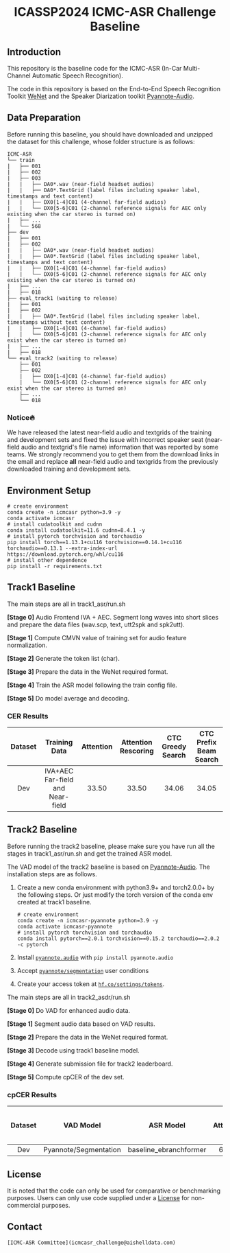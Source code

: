 <h1 align="center">ICASSP2024 ICMC-ASR Challenge Baseline</h1>

## Introduction

This repository is the baseline code for the ICMC-ASR (In-Car Multi-Channel Automatic Speech Recognition).

The code in this repository is based on the End-to-End Speech Recognition Toolkit [WeNet](https://github.com/wenet-e2e/wenet) and the Speaker Diarization toolkit [Pyannote-Audio](https://github.com/pyannote/pyannote-audio).

## Data Preparation

Before running this baseline, you should have downloaded and unzipped the dataset for this challenge, whose folder structure is as follows:

```Shell
ICMC-ASR
└── train
|   ├── 001
|   ├── 002
|   ├── 003
|   |   ├── DA0*.wav (near-field headset audios)
|   |   ├── DA0*.TextGrid (label files including speaker label, timestamps and text content)
|   |   ├── DX0[1-4]C01 (4-channel far-field audios)
|   |   └── DX0[5-6]C01 (2-channel reference signals for AEC only existing when the car stereo is turned on)
|   ├── ...
|   └── 568
├── dev
|   ├── 001
|   ├── 002
|   |   ├── DA0*.wav (near-field headset audios)
|   |   ├── DA0*.TextGrid (label files including speaker label, timestamps and text content)
|   |   ├── DX0[1-4]C01 (4-channel far-field audios)
|   |   └── DX0[5-6]C01 (2-channel reference signals for AEC only existing when the car stereo is turned on)
|   ├── ...
|   ├── 018
├── eval_track1 (waiting to release)
|   ├── 001
|   ├── 002
|   |   ├── DA0*.TextGrid (label files including speaker label, timestamps without text content)
|   |   ├── DX0[1-4]C01 (4-channel far-field audios)
|   |   └── DX0[5-6]C01 (2-channel reference signals for AEC only exist when the car stereo is turned on)
|   ├── ...
|   ├── 018
└── eval_track2 (waiting to release)
    ├── 001
    ├── 002
    |   ├── DX0[1-4]C01 (4-channel far-field audios)
    |   └── DX0[5-6]C01 (2-channel reference signals for AEC only exist when the car stereo is turned on)
    ├── ...
    └── 018
```

### Notice:fire: 

We have released the latest near-field audio and textgrids of the training and development sets and fixed the issue with incorrect speaker seat (near-field audio and textgrid's file name) information that was reported by some teams. We strongly recommend you to get them from the download links in the email and replace **all** near-field audio and textgrids from the previously downloaded training and development sets.

## Environment Setup

```Shell
# create environment
conda create -n icmcasr python=3.9 -y
conda activate icmcasr
# install cudatoolkit and cudnn
conda install cudatoolkit=11.6 cudnn=8.4.1 -y
# install pytorch torchvision and torchaudio
pip install torch==1.13.1+cu116 torchvision==0.14.1+cu116 torchaudio==0.13.1 --extra-index-url https://download.pytorch.org/whl/cu116
# install other dependence
pip install -r requirements.txt
```

## Track1 Baseline

The main steps are all in track1_asr/run.sh

**[Stage 0]** Audio Frontend IVA + AEC. Segment long waves into short slices and prepare the data files (wav.scp, text, utt2spk and spk2utt).

**[Stage 1]** Compute CMVN value of training set for audio feature normalization.

**[Stage 2]** Generate the token list (char).

**[Stage 3]** Prepare the data in the WeNet required format.

**[Stage 4]** Train the ASR model following the train config file.

**[Stage 5]** Do model average and decoding.

### CER Results

| Dataset |          Training Data           | Attention | Attention Rescoring | CTC Greedy Search | CTC Prefix Beam Search |
| :-----: | :------------------------------: | :-------: | :-----------------: | :---------------: | :--------------------: |
|   Dev   | IVA+AEC Far-field and Near-field |   33.50   |        33.50        |       34.06       |         34.05          |

## Track2  Baseline

Before running the track2 baseline, please make sure you have run all the stages in track1_asr/run.sh and get the trained ASR model.

The VAD model of the track2 baseline is based on [Pyannote-Audio](https://github.com/pyannote/pyannote-audio). The installation steps are as follows.

1. Create a new conda environment with python3.9+ and torch2.0.0+ by the following steps. Or just modify the torch version of the conda env created at track1 baseline.

   ```shell
   # create environment
   conda create -n icmcasr-pyannote python=3.9 -y
   conda activate icmcasr-pyannote
   # install pytorch torchvision and torchaudio
   conda install pytorch==2.0.1 torchvision==0.15.2 torchaudio==2.0.2 -c pytorch
   ```

2. Install [`pyannote.audio`](https://github.com/pyannote/pyannote-audio) with `pip install pyannote.audio`

3. Accept [`pyannote/segmentation`](https://hf.co/pyannote/segmentation) user conditions

4. Create your access token at [`hf.co/settings/tokens`](https://hf.co/settings/tokens).

The main steps are all in track2_asdr/run.sh

**[Stage 0]** Do VAD for enhanced audio data.

**[Stage 1]** Segment audio data based on VAD results.

**[Stage 2]** Prepare the data in the WeNet required format.

**[Stage 3]** Decode using track1 baseline model.

**[Stage 4]** Generate submission file for track2 leaderboard.

**[Stage 5]** Compute cpCER of the dev set.

### cpCER Results

| Dataset |       VAD Model       |       ASR Model        | Attention | Attention Rescoring | CTC Greedy Search | CTC Prefix Beam Search |
| :-----: | :-------------------: | :--------------------: | :-------: | :-----------------: | :---------------: | :--------------------: |
|   Dev   | Pyannote/Segmentation | baseline_ebranchformer |   64.98   |        64.26        |       64.75       |         64.79          |

## License

It is noted that the code can only be used for comparative or benchmarking purposes. Users can only use code supplied under a [License](./LICENSE) for non-commercial purposes.

## Contact

```
[ICMC-ASR Committee](icmcasr_challenge@aishelldata.com)
```
